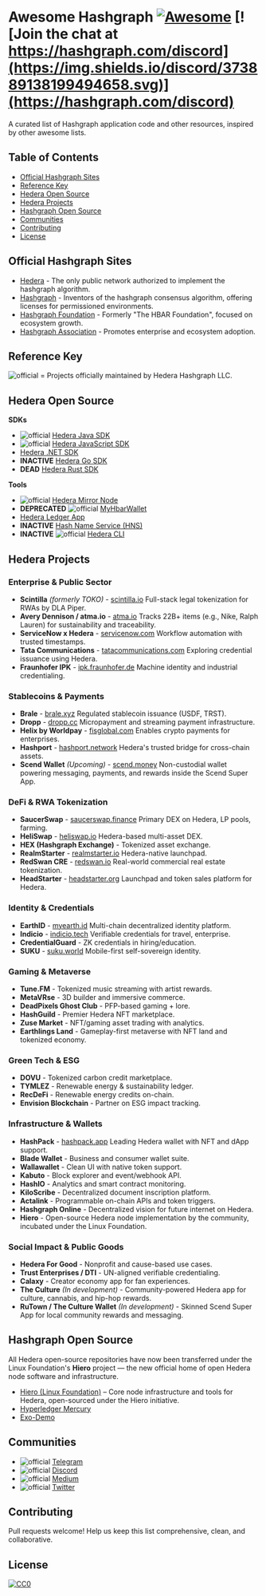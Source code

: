 # Awesome Hashgraph [![Awesome](https://cdn.rawgit.com/sindresorhus/awesome/d7305f38d29fed78fa85652e3a63e154dd8e8829/media/badge.svg)](https://github.com/sindresorhus/awesome) [![Join the chat at https://hashgraph.com/discord](https://img.shields.io/discord/373889138199494658.svg)](https://hashgraph.com/discord)

A curated list of Hashgraph application code and other resources, inspired by other awesome lists.

## Table of Contents

- [Official Hashgraph Sites](#official-hashgraph-sites)
- [Reference Key](#reference-key)
- [Hedera Open Source](#hedera-open-source)
- [Hedera Projects](#hedera-projects)
- [Hashgraph Open Source](#hashgraph-open-source)
- [Communities](#communities)
- [Contributing](#contributing)
- [License](#license)

## Official Hashgraph Sites

- [Hedera](https://hedera.com) - The only public network authorized to implement the hashgraph algorithm.
- [Hashgraph](http://www.swirlds.com/) - Inventors of the hashgraph consensus algorithm, offering licenses for permissioned environments.
- [Hashgraph Foundation](https://www.hbarfoundation.org/) - Formerly "The HBAR Foundation", focused on ecosystem growth.
- [Hashgraph Association](https://hashgraph-association.com/) - Promotes enterprise and ecosystem adoption.

## Reference Key

![official](https://i.imgur.com/y8jwGLa.png) = Projects officially maintained by Hedera Hashgraph LLC.

## Hedera Open Source

**SDKs**

- ![official](https://i.imgur.com/y8jwGLa.png) [Hedera Java SDK](https://github.com/hashgraph/hedera-sdk-java)
- ![official](https://i.imgur.com/y8jwGLa.png) [Hedera JavaScript SDK](https://github.com/hashgraph/hedera-sdk-js)
- [Hedera .NET SDK](https://github.com/bugbytesinc/Hashgraph)
- **INACTIVE** [Hedera Go SDK](https://github.com/launchbadge/hedera-sdk-go)
- **DEAD** [Hedera Rust SDK](https://github.com/launchbadge/hedera-sdk-rust)

**Tools**

- ![official](https://i.imgur.com/y8jwGLa.png) [Hedera Mirror Node](https://github.com/hashgraph/hedera-mirror-node)
- **DEPRECATED** ![official](https://i.imgur.com/y8jwGLa.png) [MyHbarWallet](https://github.com/hashgraph/MyHbarWallet)
- [Hedera Ledger App](https://github.com/hashgraph/ledger-app-hedera)
- **INACTIVE** [Hash Name Service (HNS)](https://github.com/hashingsystems/HNS)
- **INACTIVE** ![official](https://i.imgur.com/y8jwGLa.png) [Hedera CLI](https://github.com/hashgraph/hedera-cli)

## Hedera Projects

### Enterprise & Public Sector

- **Scintilla** *(formerly TOKO)* - [scintilla.io](https://scintilla.io/) Full-stack legal tokenization for RWAs by DLA Piper.
- **Avery Dennison / atma.io** - [atma.io](https://atma.io/) Tracks 22B+ items (e.g., Nike, Ralph Lauren) for sustainability and traceability.
- **ServiceNow x Hedera** - [servicenow.com](https://www.servicenow.com/) Workflow automation with trusted timestamps.
- **Tata Communications** - [tatacommunications.com](https://www.tatacommunications.com/) Exploring credential issuance using Hedera.
- **Fraunhofer IPK** - [ipk.fraunhofer.de](https://www.ipk.fraunhofer.de/) Machine identity and industrial credentialing.

### Stablecoins & Payments

- **Brale** - [brale.xyz](https://www.brale.xyz/) Regulated stablecoin issuance (USDF, TRST).
- **Dropp** - [dropp.cc](https://dropp.cc/) Micropayment and streaming payment infrastructure.
- **Helix by Worldpay** - [fisglobal.com](https://www.fisglobal.com/) Enables crypto payments for enterprises.
- **Hashport** - [hashport.network](https://hashport.network/) Hedera's trusted bridge for cross-chain assets.
- **Scend Wallet** *(Upcoming)* - [scend.money](https://scend.money/) Non-custodial wallet powering messaging, payments, and rewards inside the Scend Super App.

### DeFi & RWA Tokenization

- **SaucerSwap** - [saucerswap.finance](https://saucerswap.finance/) Primary DEX on Hedera, LP pools, farming.
- **HeliSwap** - [heliswap.io](https://heliswap.io/) Hedera-based multi-asset DEX.
- **HEX (Hashgraph Exchange)** - Tokenized asset exchange.
- **RealmStarter** - [realmstarter.io](https://realmstarter.io/) Hedera-native launchpad.
- **RedSwan CRE** - [redswan.io](https://redswan.io/) Real-world commercial real estate tokenization.
- **HeadStarter** - [headstarter.org](https://headstarter.org/) Launchpad and token sales platform for Hedera.

### Identity & Credentials

- **EarthID** - [myearth.id](https://myearth.id/) Multi-chain decentralized identity platform.
- **Indicio** - [indicio.tech](https://indicio.tech/) Verifiable credentials for travel, enterprise.
- **CredentialGuard** - ZK credentials in hiring/education.
- **SUKU** - [suku.world](https://suku.world/) Mobile-first self-sovereign identity.

### Gaming & Metaverse

- **Tune.FM** - Tokenized music streaming with artist rewards.
- **MetaVRse** - 3D builder and immersive commerce.
- **DeadPixels Ghost Club** - PFP-based gaming + lore.
- **HashGuild** - Premier Hedera NFT marketplace.
- **Zuse Market** - NFT/gaming asset trading with analytics.
- **Earthlings Land** - Gameplay-first metaverse with NFT land and tokenized economy.

### Green Tech & ESG

- **DOVU** - Tokenized carbon credit marketplace.
- **TYMLEZ** - Renewable energy & sustainability ledger.
- **RecDeFi** - Renewable energy credits on-chain.
- **Envision Blockchain** - Partner on ESG impact tracking.

### Infrastructure & Wallets

- **HashPack** - [hashpack.app](https://www.hashpack.app/) Leading Hedera wallet with NFT and dApp support.
- **Blade Wallet** - Business and consumer wallet suite.
- **Wallawallet** - Clean UI with native token support.
- **Kabuto** - Block explorer and event/webhook API.
- **HashIO** - Analytics and smart contract monitoring.
- **KiloScribe** - Decentralized document inscription platform.
- **Actalink** - Programmable on-chain APIs and token triggers.
- **Hashgraph Online** - Decentralized vision for future internet on Hedera.
- **Hiero** - Open-source Hedera node implementation by the community, incubated under the Linux Foundation.

### Social Impact & Public Goods

- **Hedera For Good** - Nonprofit and cause-based use cases.
- **Trust Enterprises / DTI** - UN-aligned verifiable credentialing.
- **Calaxy** - Creator economy app for fan experiences.
- **The Culture** *(In development)* - Community-powered Hedera app for culture, cannabis, and hip-hop rewards.
- **RuTown / The Culture Wallet** *(In development)* - Skinned Scend Super App for local community rewards and messaging.

## Hashgraph Open Source

All Hedera open-source repositories have now been transferred under the Linux Foundation's **Hiero** project — the new official home of open Hedera node software and infrastructure.

- [Hiero (Linux Foundation)](https://github.com/hashgraph) – Core node infrastructure and tools for Hedera, open-sourced under the Hiero initiative.
- [Hyperledger Mercury](https://github.com/hashgraph/hyperledger-mercury)
- [Exo-Demo](https://github.com/craigdrabiktxmq/exo-demo)

## Communities

- ![official](https://i.imgur.com/y8jwGLa.png) [Telegram](https://t.me/hashgraph)
- ![official](https://i.imgur.com/y8jwGLa.png) [Discord](https://hedera.com/discord)
- ![official](https://i.imgur.com/y8jwGLa.png) [Medium](https://medium.com/hashgraph)
- ![official](https://i.imgur.com/y8jwGLa.png) [Twitter](https://twitter.com/hashgraph)

## Contributing

Pull requests welcome! Help us keep this list comprehensive, clean, and collaborative.

## License

[![CC0](http://i.creativecommons.org/p/zero/1.0/88x31.png)](http://creativecommons.org/publicdomain/zero/1.0/)

